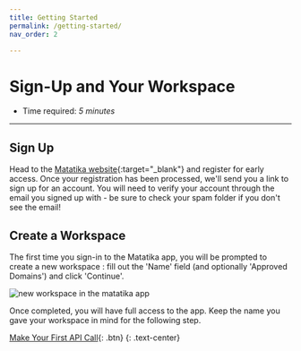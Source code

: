 ```yaml
---
title: Getting Started
permalink: /getting-started/
nav_order: 2

---
```


# Sign-Up and Your Workspace

- Time required: *5 minutes*

---

## Sign Up
Head to the [Matatika website]({{site.matatika.links.www}}){:target="_blank"} and register for early access.  Once your registration has been processed, we'll send you a link to sign up for an account. You will need to verify your account through the email you signed up with - be sure to check your spam folder if you don't see the email!

## Create a Workspace
The first time you sign-in to the Matatika app, you will be prompted to create a new workspace  : fill out the 'Name' field (and optionally 'Approved Domains') and click 'Continue'.

![new workspace in the matatika app]({{site.baseurl}}/assets/img/app-new-workspace.png)

Once completed, you will have full access to the app. Keep the name you gave your workspace in mind for the following step.

[Make Your First API Call]({{site.baseurl}}/tutorials/matatika-api/making-your-first-api-call){: .btn}
{: .text-center}